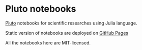 # Pluto notebooks

[Pluto](https://github.com/fonsp/Pluto.jl) notebooks for scientific researches using Julia language.

Static version of notebooks are deployed on [GitHub Pages](https://hasundue.github.io/pluto/)

All the notebooks here are MIT-licensed.
